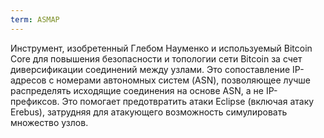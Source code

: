 ```yaml
---
term: ASMAP
---
```


Инструмент, изобретенный Глебом Науменко и используемый Bitcoin Core для повышения безопасности и топологии сети Bitcoin за счет диверсификации соединений между узлами. Это сопоставление IP-адресов с номерами автономных систем (ASN), позволяющее лучше распределять исходящие соединения на основе ASN, а не IP-префиксов. Это помогает предотвратить атаки Eclipse (включая атаку Erebus), затрудняя для атакующего возможность симулировать множество узлов.